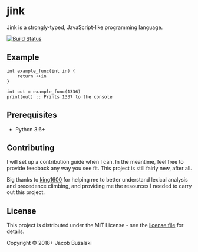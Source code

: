 # jink

Jink is a strongly-typed, JavaScript-like programming language.

[![Build Status](https://travis-ci.org/Jacob-Noah/jink.svg?branch=master)](https://travis-ci.org/Jacob-Noah/jink)

## Example

```jink
int example_func(int in) {
    return ++in
}

int out = example_func(1336)
print(out) :: Prints 1337 to the console
```

## Prerequisites

* Python 3.6+

## Contributing

I will set up a contribution guide when I can. In the meantime, feel free to provide feedback any way you see fit. This project is still fairly new, after all.

Big thanks to [king1600](https://github.com/king1600) for helping me to better understand lexical analysis and precedence climbing, and providing me the resources I needed to carry out this project.

## License

This project is distributed under the MIT License - see the [license file](LICENSE) for details.

Copyright © 2018+ Jacob Buzalski